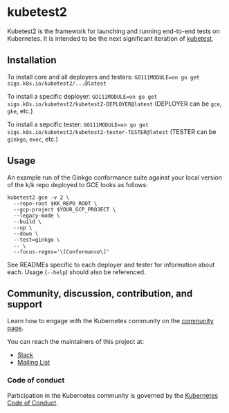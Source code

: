# kubetest2

Kubetest2 is the framework for launching and running end-to-end tests on Kubernetes.
It is intended to be the next significant iteration of [kubetest](https://github.com/kubernetes/test-infra/tree/master/kubetest).

## Installation
To install core and all deployers and testers:
`GO111MODULE=on go get sigs.k8s.io/kubetest2/...@latest`

To install a specific deployer:
`GO111MODULE=on go get sigs.k8s.io/kubetest2/kubetest2-DEPLOYER@latest` (DEPLOYER can be `gce`, `gke`, etc.)

To install a sepcific tester:
`GO111MODULE=on go get sigs.k8s.io/kubetest2/kubetest2-tester-TESTER@latest` (TESTER can be `ginkgo`, `exec`, etc.)

## Usage
An example run of the Ginkgo conformance suite against your local version of the k/k repo deployed to GCE looks as follows:
```
kubetest2 gce -v 2 \
  --repo-root $KK_REPO_ROOT \
  --gcp-project $YOUR_GCP_PROJECT \
  --legacy-mode \
  --build \
  --up \
  --down \
  --test=ginkgo \
  -- \
  --focus-regex='\[Conformance\]'
```

See READMEs specific to each deployer and tester for information about each. Usage (`--help`) should also be referenced.

## Community, discussion, contribution, and support

Learn how to engage with the Kubernetes community on the [community page](http://kubernetes.io/community/).

You can reach the maintainers of this project at:

- [Slack](https://kubernetes.slack.com/messages/sig-testing)
- [Mailing List](https://groups.google.com/forum/#!forum/kubernetes-sig-testing)

### Code of conduct

Participation in the Kubernetes community is governed by the [Kubernetes Code of Conduct](code-of-conduct.md).
